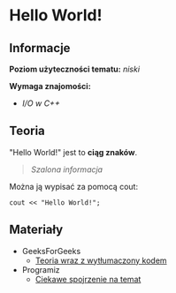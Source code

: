 # Hello World!

## Informacje

**Poziom użyteczności tematu:** *niski*
<!--niski/średni/wysoki-->
**Wymaga znajomości:** 
* *I/O w C++*
<!--wymagane algorytmy, tematy z programowania itd.-->

## Teoria

"Hello World!" jest to **ciąg znaków**.

> *Szalona informacja*

Można ją wypisać za pomocą cout:

`
cout << "Hello World!";
`

## Materiały

* GeeksForGeeks
  * [Teoria wraz z wytłumaczony kodem](https://www.geeksforgeeks.org/writing-first-c-program-hello-world-example/)
* Programiz
  * [Ciekawe spojrzenie na temat](https://www.programiz.com/cpp-programming/examples/print-sentence)
